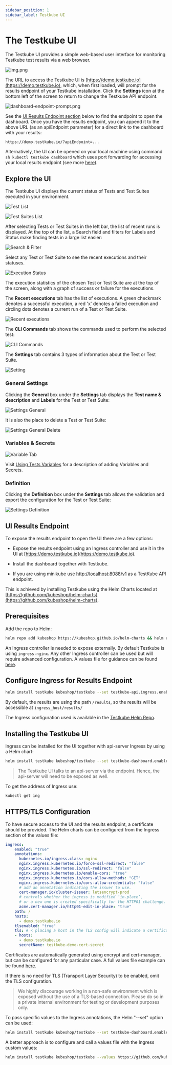 ```yaml
---
sidebar_position: 1
sidebar_label: Testkube UI
---
```

# The Testkube UI

The Testkube UI provides a simple web-based user interface for monitoring Testkube test results via a web browser.

![img.png](../img/dashboard-1.6.png)

The URL to access the Testkube UI is [https://demo.testkube.io](https://demo.testkube.io), which, when first loaded, will prompt for the results endpoint of your Testkube installation. Click the **Settings** icon at the bottom left of the screen to return to change the Testkube API endpoint.

![dashboard-endpoint-prompt.png](../img/dashboard-endpoint-prompt-1.6.png)

See the [UI Results Endpoint section](#ui-results-endpoint)  below to find the endpoint to open the dashboard. Once you have the results endpoint, you can append it to the above URL (as an apiEndpoint parameter) for a direct link to the dashboard with your results:

`https://demo.testkube.io/?apiEndpoint=...`

Alternatively, the UI can be opened on your local machine using command ```sh kubectl testkube dashboard``` which uses port forwarding for accessing your local results endpoint (see more [here](../5-cli-reference/kubectl-testkube_dashboard.md)).

## **Explore the UI**

The Testkube UI displays the current status of Tests and Test Suites executed in your environment.

![Test List](../img/test-list-1.6.png)

![Test Suites List](../img/test-suite-list-1.6.png)

After selecting Tests or Test Suites in the left bar, the list of recent runs is displayed. At the top of the list, a Search field and filters for Labels and Status make finding tests in a large list easier:

![Search & Filter](../img/search-filter-1.6.png)

Select any Test or Test Suite to see the recent executions and their statuses. 

![Execution Status](../img/execution-status-1.6.png)

The execution statistics of the chosen Test or Test Suite are at the top of the screen, along with a graph of success or failure for the executions.

The **Recent executions** tab has the list of executions. A green checkmark denotes a successful execution, a red 'x' denotes a failed execution and circling dots denotes a current run of a Test or Test Suite.

![Recent executions](../img/recent-executions-1.6.png)

The **CLI Commands** tab shows the commands used to perform the selected test:

![CLI Commands](../img/CLI-commands-1.6.png)

The **Settings** tab contains 3 types of information about the Test or Test Suite.

![Setting](../img/settings-1.6.png)

### **General Settings**

Clicking the **General** box under the **Settings** tab displays the **Test name & description** and **Labels** for the Test or Test Suite:

![Settings General](../img/settings-general-1.6.png)

It is also the place to delete a Test or Test Suite:

![Settings General Delete](../img/settings-general-delete-1.6.png)

### **Variables & Secrets**

![Variable Tab](../img/variable-tab-1.6.png)

Visit [Using Tests Variables](tests/tests-variables.md) for a description of adding Variables and Secrets.

### **Definition**

Clicking the **Definition** box under the **Settings** tab allows the validation and export the configuration for the Test or Test Suite:

![Settings Definition](../img/settings-definition-1.6.png)


## **UI Results Endpoint**

To expose the results endpoint to open the UI there are a few options:

* Expose the results endpoint using an Ingress controller and use it in the UI at [https://demo.testkube.io](https://demo.testkube.io).
* Install the dashboard together with Testkube.

* If you are using minikube use [http://localhost:8088/v1](http://localhost:8088/v1) as a TestKube API endpoint.

This is achieved by installing Testkube using the Helm Charts located at [https://github.com/kubeshop/helm-charts](https://github.com/kubeshop/helm-charts).

## **Prerequisites**

Add the repo to Helm:

```sh
helm repo add kubeshop https://kubeshop.github.io/helm-charts && helm repo update
```

An Ingress controller is needed to expose externally. By default Testkube is using `ingress-nginx`. Any other Ingress controller can be used but will require advanced configuration. A values file for guidance can be found [here](https://github.com/kubeshop/helm-charts/blob/39f73098630b333ba66db137e7fc016c39d92876/testkube/charts/testkube/values-demo.yaml).

## **Configure Ingress for Results Endpoint**

```sh
helm install testkube kubeshop/testkube --set testkube-api.ingress.enabled="true"
```

By default, the results are using the path ```/results```, so the results will be accessible at ```ingress_host/results/```

The Ingress configuration used is available in the [Testkube Helm Repo](https://github.com/kubeshop/helm-charts).

## **Installing the Testkube UI**

Ingress can be installed for the UI together with api-server Ingress by using a Helm chart:

```sh
helm install testkube kubeshop/testkube --set testkube-dashboard.enabled="true" --set testkube-dashboard.ingress.enabled="true" --set testkube-api.ingress.enabled="true"
```

> The Testkube UI talks to an api-server via the endpoint. Hence, the api-server will need to be exposed as well.

To get the address of Ingress use:

```sh
kubectl get ing
```

## **HTTPS/TLS Configuration**

To have secure access to the UI and the results endpoint, a certificate should be provided. The Helm charts can be configured from the Ingress section of the values file:

```yaml
ingress:
    enabled: "true"
    annotations: 
      kubernetes.io/ingress.class: nginx
      nginx.ingress.kubernetes.io/force-ssl-redirect: "false"
      nginx.ingress.kubernetes.io/ssl-redirect: "false"
      nginx.ingress.kubernetes.io/enable-cors: "true"
      nginx.ingress.kubernetes.io/cors-allow-methods: "GET"
      nginx.ingress.kubernetes.io/cors-allow-credentials: "false"
      # add an annotation indicating the issuer to use.
      cert-manager.io/cluster-issuer: letsencrypt-prod
      # controls whether the ingress is modified ‘in-place’,
      # or a new one is created specifically for the HTTP01 challenge.
      acme.cert-manager.io/http01-edit-in-place: "true"
    path: /
    hosts:
      - demo.testkube.io
    tlsenabled: "true"
    tls: # < placing a host in the TLS config will indicate a certificate should be created
    - hosts:
      - demo.testkube.io
      secretName: testkube-demo-cert-secret
```
Certificates are automatically generated using encrypt and cert-manager, but can be configured for any particular case. A full values file example can be found [here](https://github.com/kubeshop/helm-charts/blob/39f73098630b333ba66db137e7fc016c39d92876/testkube/charts/testkube/values-demo.yaml).

If there is no need for TLS (Transport Layer Security) to be enabled, omit the TLS configuration.

> We highly discourage working in a non-safe environment which is exposed without the use of a TLS-based connection. Please do so in a private internal environment for testing or development purposes only.

To pass specific values to the Ingress annotations, the Helm "--set" option can be used: 

```sh
helm install testkube kubeshop/testkube --set testkube-dashboard.enabled="true" --set testkube-dashboard.ingress.enabled="true" --set testkube-api.ingress.enabled="true" --set testkube-api.ingress.annotations.kubernetes\\.io/ingress\\.class="anything_needed" 
```

A better approach is to configure and call a values file with the Ingress custom values:

```sh
helm install testkube kubeshop/testkube --values https://github.com/kubeshop/helm-charts/blob/39f73098630b333ba66db137e7fc016c39d92876/testkube/charts/testkube/values-demo.yaml
```
